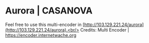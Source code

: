 # Aurora | CASANOVA
Feel free to use this multi-encoder in [http://103.129.221.24/aurora](http://103.129.221.24/aurora).<br/>
Credits: Multi Encoder | https://encoder.internetwache.org
